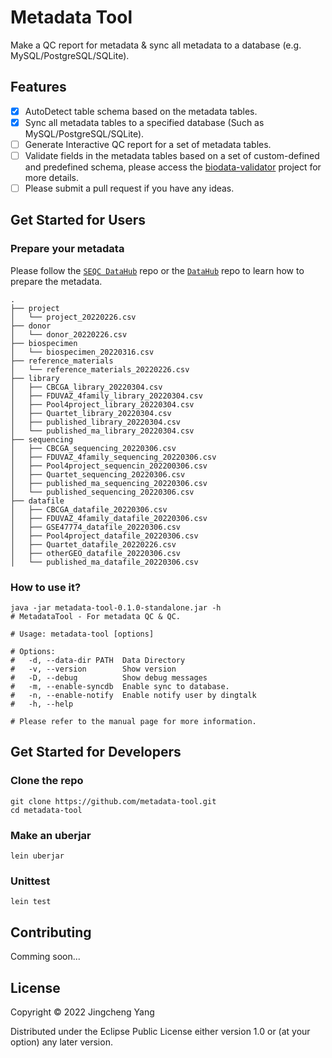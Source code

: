 # Metadata Tool
Make a QC report for metadata & sync all metadata to a database (e.g. MySQL/PostgreSQL/SQLite).

## Features
- [x] AutoDetect table schema based on the metadata tables.
- [x] Sync all metadata tables to a specified database (Such as MySQL/PostgreSQL/SQLite).
- [ ] Generate Interactive QC report for a set of metadata tables.
- [ ] Validate fields in the metadata tables based on a set of custom-defined and predefined schema, please access the [biodata-validator](https://github.com/yjcyxky/biodata-validator.git) project for more details.
- [ ] Please submit a pull request if you have any ideas.

## Get Started for Users
### Prepare your metadata
Please follow the [`SEQC DataHub`](https://github.com/biominer-lab/seqc-datahub) repo or the [`DataHub`](https://github.com/biominer-lab/datahub) repo to learn how to prepare the metadata.

```
.
├── project
│   └── project_20220226.csv
├── donor
│   └── donor_20220226.csv
├── biospecimen
│   └── biospecimen_20220316.csv
├── reference_materials
│   └── reference_materials_20220226.csv
├── library
│   ├── CBCGA_library_20220304.csv
│   ├── FDUVAZ_4family_library_20220304.csv
│   ├── Pool4project_library_20220304.csv
│   ├── Quartet_library_20220304.csv
│   ├── published_library_20220304.csv
│   └── published_ma_library_20220304.csv
├── sequencing
│   ├── CBCGA_sequencing_20220306.csv
│   ├── FDUVAZ_4family_sequencing_20220306.csv
│   ├── Pool4project_sequencin_202200306.csv
│   ├── Quartet_sequencing_20220306.csv
│   ├── published_ma_sequencing_20220306.csv
│   └── published_sequencing_20220306.csv
├── datafile
│   ├── CBCGA_datafile_20220306.csv
│   ├── FDUVAZ_4family_datafile_20220306.csv
│   ├── GSE47774_datafile_20220306.csv
│   ├── Pool4project_datafile_20220306.csv
│   ├── Quartet_datafile_20220226.csv
│   ├── otherGEO_datafile_20220306.csv
│   └── published_ma_datafile_20220306.csv
```

### How to use it?

``` shell
java -jar metadata-tool-0.1.0-standalone.jar -h
# MetadataTool - For metadata QC & QC.

# Usage: metadata-tool [options]

# Options:
#   -d, --data-dir PATH  Data Directory
#   -v, --version        Show version
#   -D, --debug          Show debug messages
#   -m, --enable-syncdb  Enable sync to database.
#   -n, --enable-notify  Enable notify user by dingtalk
#   -h, --help

# Please refer to the manual page for more information.
```

## Get Started for Developers

### Clone the repo
``` shell
git clone https://github.com/metadata-tool.git
cd metadata-tool
```

### Make an uberjar

``` shell
lein uberjar
```

### Unittest

``` shell
lein test
```

## Contributing

Comming soon...

## License

Copyright © 2022 Jingcheng Yang

Distributed under the Eclipse Public License either version 1.0 or (at
your option) any later version.
